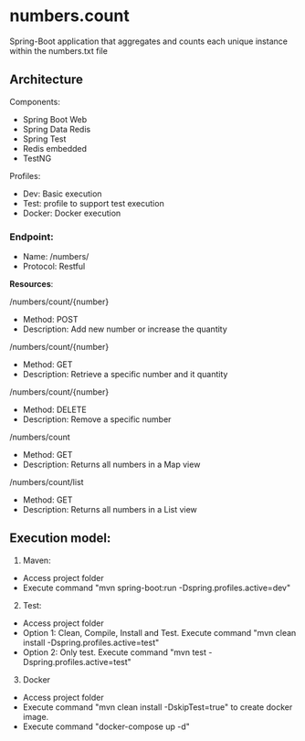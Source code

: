 # numbers.count
Spring-Boot application that aggregates and counts each unique instance within the numbers.txt file 

## Architecture

Components:

- Spring Boot Web
- Spring Data Redis
- Spring Test
- Redis embedded
- TestNG

Profiles:

- Dev: Basic execution
- Test: profile to support test execution
- Docker: Docker execution

### Endpoint:

- Name: /numbers/
- Protocol: Restful

**Resources**:

/numbers/count/{number}
- Method: POST
- Description: Add new number or increase the quantity

/numbers/count/{number}
- Method: GET
- Description: Retrieve a specific number and it quantity

/numbers/count/{number}
- Method: DELETE
- Description: Remove a specific number

/numbers/count
- Method: GET
- Description: Returns all numbers in a Map view

/numbers/count/list
- Method: GET
- Description: Returns all numbers in a List view

## Execution model:

1. Maven: 

- Access project folder
- Execute command "mvn spring-boot:run -Dspring.profiles.active=dev"


2. Test:

- Access project folder
- Option 1: Clean, Compile, Install and Test. Execute command "mvn clean install -Dspring.profiles.active=test"
- Option 2: Only test. Execute command "mvn test -Dspring.profiles.active=test"

3. Docker

- Access project folder
- Execute command "mvn clean install -DskipTest=true" to create docker image.
- Execute command "docker-compose up -d"
